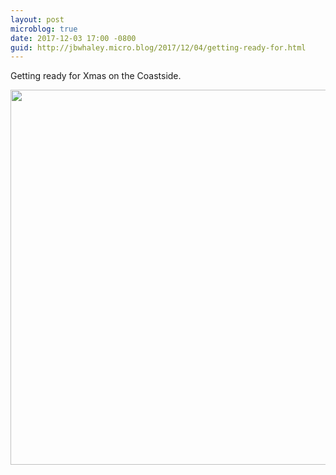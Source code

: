 ```yaml
---
layout: post
microblog: true
date: 2017-12-03 17:00 -0800
guid: http://jbwhaley.micro.blog/2017/12/04/getting-ready-for.html
---
```

Getting ready for Xmas on the Coastside.

<img src="http://www.jarrodwhaley.com/uploads/2017/c9b31ffc31.jpg" width="600" height="600" />
